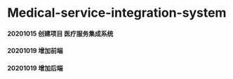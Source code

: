 # Medical-service-integration-system
#### 20201015 创建项目       医疗服务集成系统
#### 20201019 增加前端
#### 20201019 增加后端



